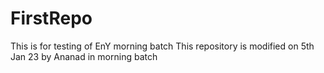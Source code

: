 # FirstRepo
This is for testing of EnY morning batch
This repository is modified on 5th Jan 23 by Ananad in morning batch
